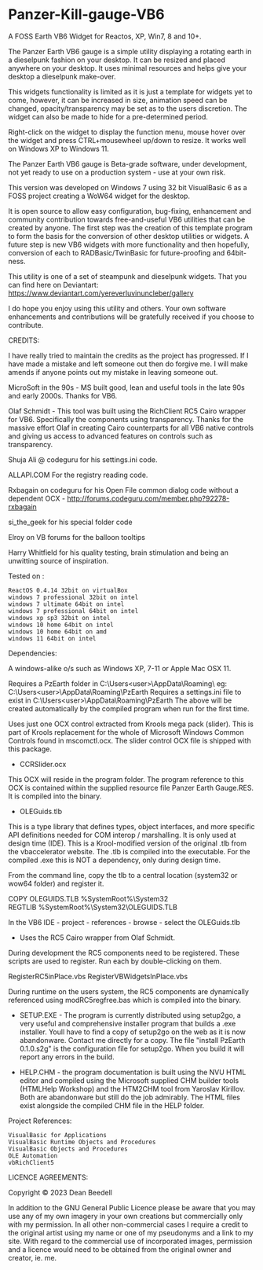 # Panzer-Kill-gauge-VB6
 A FOSS Earth VB6 Widget for Reactos, XP, Win7, 8 and 10+.
 
The Panzer Earth VB6 gauge is a simple utility displaying a rotating earth in a
dieselpunk fashion on your desktop. It can be resized and placed anywhere on 
your desktop. It uses minimal resources and helps give your desktop a 
dieselpunk make-over. 

This widgets functionality is limited as it is just a template for widgets yet
to come, however, it can be increased in size, animation speed can be changed, 
opacity/transparency may be set as to the users discretion. The widget can 
also be made to hide for a pre-determined period.

Right-click on the widget to display the function menu, mouse hover over the 
widget and press CTRL+mousewheel up/down to resize. It works well on Windows XP 
to Windows 11.

The Panzer Earth VB6 gauge is Beta-grade software, under development, not yet 
ready to use on a production system - use at your own risk.

This version was developed on Windows 7 using 32 bit VisualBasic 6 as a FOSS 
project creating a WoW64 widget for the desktop. 

It is open source to allow easy configuration, bug-fixing, enhancement and 
community contribution towards free-and-useful VB6 utilities that can be created
by anyone. The first step was the creation of this template program to form the 
basis for the conversion of other desktop utilities or widgets. A future step 
is new VB6 widgets with more functionality and then hopefully, conversion of 
each to RADBasic/TwinBasic for future-proofing and 64bit-ness. 

This utility is one of a set of steampunk and dieselpunk widgets. That you can 
find here on Deviantart: https://www.deviantart.com/yereverluvinuncleber/gallery

I do hope you enjoy using this utility and others. Your own software 
enhancements and contributions will be gratefully received if you choose to 
contribute.

CREDITS:

I have really tried to maintain the credits as the project has progressed. If I 
have made a mistake and left someone out then do forgive me. I will make amends 
if anyone points out my mistake in leaving someone out.

MicroSoft in the 90s - MS built good, lean and useful tools in the late 90s and 
early 2000s. Thanks for VB6.

Olaf Schmidt    - This tool was built using the RichClient RC5 Cairo wrapper for 
VB6. Specifically the components using transparency. Thanks for the massive 
effort Olaf in creating Cairo counterparts for all VB6 native controls and 
giving us access to advanced features on controls such as transparency.

Shuja Ali @ codeguru for his settings.ini code.

ALLAPI.COM        For the registry reading code.

Rxbagain on codeguru for his Open File common dialog code without a dependent 
OCX - http://forums.codeguru.com/member.php?92278-rxbagain

si_the_geek       for his special folder code

Elroy on VB forums for the balloon tooltips

Harry Whitfield for his quality testing, brain stimulation and being an 
unwitting source of inspiration.

Tested on :

	ReactOS 0.4.14 32bit on virtualBox  
	windows 7 professional 32bit on intel  
	windows 7 ultimate 64bit on intel  
	windows 7 professional 64bit on intel  
	windows xp sp3 32bit on intel   
	windows 10 home 64bit on intel  
	windows 10 home 64bit on amd  
	windows 11 64bit on intel   

Dependencies:

A windows-alike o/s such as Windows XP, 7-11 or Apple Mac OSX 11.   

Requires a PzEarth folder in C:\Users\<user>\AppData\Roaming\ 
eg: C:\Users\<user>\AppData\Roaming\PzEarth
Requires a settings.ini file to exist in C:\Users\<user>\AppData\Roaming\PzEarth
The above will be created automatically by the compiled program when run for the 
first time.

Uses just one OCX control extracted from Krools mega pack (slider). This is part 
of Krools replacement for the whole of Microsoft Windows Common Controls found 
in mscomctl.ocx. The slider control OCX file is shipped with this package.

* CCRSlider.ocx

This OCX will reside in the program folder. The program reference to this OCX is 
contained within the supplied resource file Panzer Earth Gauge.RES. It is 
compiled into the binary.

* OLEGuids.tlb

This is a type library that defines types, object interfaces, and more specific 
API definitions needed for COM interop / marshalling. It is only used at design 
time (IDE). This is a Krool-modified version of the original .tlb from the 
vbaccelerator website. The .tlb is compiled into the executable.
For the compiled .exe this is NOT a dependency, only during design time.

From the command line, copy the tlb to a central location (system32 or wow64 
folder) and register it.

COPY OLEGUIDS.TLB %SystemRoot%\System32\
REGTLIB %SystemRoot%\System32\OLEGUIDS.TLB

In the VB6 IDE - project - references - browse - select the OLEGuids.tlb

* Uses the RC5 Cairo wrapper from Olaf Schmidt.

During development the RC5 components need to be registered. These scripts are 
used to register. Run each by double-clicking on them.

RegisterRC5inPlace.vbs
RegisterVBWidgetsInPlace.vbs

During runtime on the users system, the RC5 components are dynamically 
referenced using modRC5regfree.bas which is compiled into the binary.

* SETUP.EXE - The program is currently distributed using setup2go, a very useful 
and comprehensive installer program that builds a .exe installer. Youll have to 
find a copy of setup2go on the web as it is now abandonware. Contact me
directly for a copy. The file "install PzEarth 0.1.0.s2g" is the configuration 
file for setup2go. When you build it will report any errors in the build.

* HELP.CHM - the program documentation is built using the NVU HTML editor and 
compiled using the Microsoft supplied CHM builder tools (HTMLHelp Workshop) and 
the HTM2CHM tool from Yaroslav Kirillov. Both are abandonware but still do
the job admirably. The HTML files exist alongside the compiled CHM file in the 
HELP folder.

 Project References:

	VisualBasic for Applications  
	VisualBasic Runtime Objects and Procedures  
	VisualBasic Objects and Procedures  
	OLE Automation  
	vbRichClient5  


LICENCE AGREEMENTS:

Copyright © 2023 Dean Beedell

In addition to the GNU General Public Licence please be aware that you may use 
any of my own imagery in your own creations but commercially only with my 
permission. In all other non-commercial cases I require a credit to the 
original artist using my name or one of my pseudonyms and a link to my site. 
With regard to the commercial use of incorporated images, permission and a 
licence would need to be obtained from the original owner and creator, ie. me.
